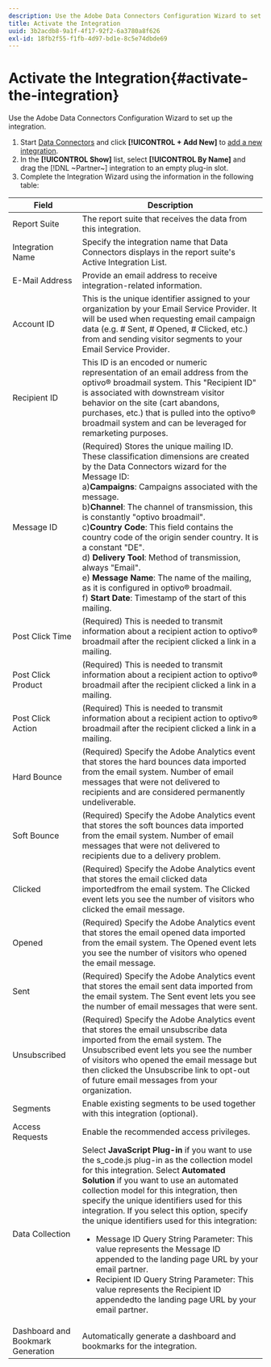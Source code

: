 ```yaml
---
description: Use the Adobe Data Connectors Configuration Wizard to set up the integration.
title: Activate the Integration
uuid: 3b2acdb8-9a1f-4f17-92f2-6a3780a8f626
exl-id: 18fb2f55-f1fb-4d97-bd1e-8c5e74dbde69
---
```

# Activate the Integration{#activate-the-integration}

Use the Adobe Data Connectors Configuration Wizard to set up the integration.

1. Start [Data Connectors](https://experienceleague.adobe.com/docs/analytics/import/dataconnectors/getting-started-data-connectors.html) and click **[!UICONTROL + Add New]** to [add a new integration](https://experienceleague.adobe.com/docs/analytics/import/dataconnectors/getting-started-data-connectors.html).
1. In the **[!UICONTROL Show]** list, select **[!UICONTROL By Name]** and drag the [!DNL ~Partner~] integration to an empty plug-in slot.
1. Complete the Integration Wizard using the information in the following table:

| Field | Description |
|--- |--- |
|Report Suite|The report suite that receives the data from this integration.|
|Integration Name|Specify the integration name that Data Connectors displays in the report suite's Active Integration List.|
|E-Mail Address| Provide an email address to receive integration-related information.|
|Account ID|This is the unique identifier assigned to your organization by your Email Service Provider. It will be used when requesting email campaign data (e.g. # Sent, # Opened, # Clicked, etc.) from and sending visitor segments to your Email Service Provider.|
|Recipient ID|This ID is an encoded or numeric representation of an email address from the optivo® broadmail system. This "Recipient ID" is associated with downstream visitor behavior on the site (cart abandons, purchases, etc.) that is pulled into the optivo® broadmail system and can be leveraged for remarketing purposes.|
|Message ID|(Required) Stores the unique mailing ID. These classification dimensions are created by the Data Connectors wizard for the Message ID: <br>a)**Campaigns**: Campaigns associated with the message. <br>b)**Channel**: The channel of transmission, this is constantly "optivo broadmail". <br>c)**Country Code**: This field contains the country code of the origin sender country. It is a constant "DE". <br>d) **Delivery Tool**: Method of transmission, always "Email".<br> e) **Message Name**: The name of the mailing, as it is configured in optivo® broadmail. <br>f) **Start Date**: Timestamp of the start of this mailing.|
|Post Click Time|(Required) This is needed to transmit information about a recipient action to optivo® broadmail after the recipient clicked a link in a mailing.|
|Post Click Product|(Required) This is needed to transmit information about a recipient action to optivo® broadmail after the recipient clicked a link in a mailing.|
|Post Click Action|(Required) This is needed to transmit information about a recipient action to optivo® broadmail after the recipient clicked a link in a mailing.|
|Hard Bounce|(Required) Specify the Adobe Analytics event that stores the hard bounces data imported from the email system. Number of email messages that were not delivered to recipients and are considered permanently undeliverable.|
|Soft Bounce|(Required) Specify the Adobe Analytics event that stores the soft bounces data imported from the email system. Number of email messages that were not delivered to recipients due to a delivery problem.|
|Clicked|(Required) Specify the Adobe Analytics event that stores the email clicked data importedfrom the email system. The Clicked event lets you see the number of visitors who clicked the email message.|
|Opened|(Required) Specify the Adobe Analytics event that stores the email opened data imported from the email system. The Opened event lets you see the number of visitors who opened the email message.|
|Sent|(Required) Specify the Adobe Analytics event that stores the email sent data imported from the email system. The Sent event lets you see the number of email messages that were sent.|
|Unsubscribed|(Required) Specify the Adobe Analytics event that stores the email unsubscribe data imported from the email system. The Unsubscribed event lets you see the number of visitors who opened the email message but then clicked the Unsubscribe link to opt-out of future email messages from your organization.|
|Segments|Enable existing segments to be used together with this integration (optional).|
|Access Requests|Enable the recommended access privileges.|
|Data Collection|Select **JavaScript Plug-in** if you want to use the s_code.js plug-in as the collection model for this integration. Select **Automated Solution** if you want to use an automated collection model for this integration, then specify the unique identifiers used for this integration. If you select this option, specify the unique identifiers used for this integration:<ul><li>Message ID Query String Parameter: This value represents the Message ID appended to the landing page URL by your email partner.</li><li>Recipient ID Query String Parameter: This value represents the Recipient ID appendedto the landing page URL by your email partner.</li></ul>|
|Dashboard and Bookmark Generation|Automatically generate a dashboard and bookmarks for the integration.|
